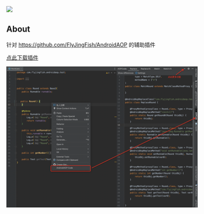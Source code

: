[![](https://jitpack.io/v/FlyJingFish/AndroidAOPPlugin.svg)](https://jitpack.io/#FlyJingFish/AndroidAOPPlugin)
## About

针对 https://github.com/FlyJingFish/AndroidAOP 的辅助插件

[点此下载插件](https://github.com/FlyJingFish/AndroidAOPPlugin/blob/master/out/artifacts/AndroidAOPPlugin_jar/AndroidAOPPlugin.jar?raw=true)

![image](/screenshot/about.png)


